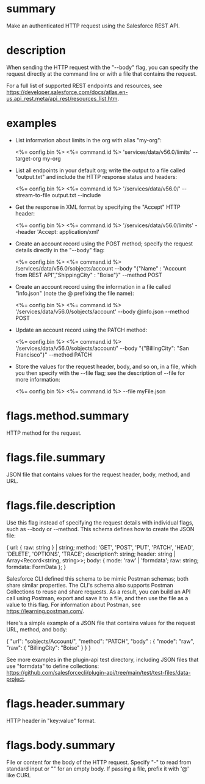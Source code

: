 # summary

Make an authenticated HTTP request using the Salesforce REST API.

# description

When sending the HTTP request with the "--body" flag, you can specify the request directly at the command line or with a file that contains the request.

For a full list of supported REST endpoints and resources, see https://developer.salesforce.com/docs/atlas.en-us.api_rest.meta/api_rest/resources_list.htm.

# examples

- List information about limits in the org with alias "my-org":

  <%= config.bin %> <%= command.id %> 'services/data/v56.0/limits' --target-org my-org

- List all endpoints in your default org; write the output to a file called "output.txt" and include the HTTP response status and headers:

  <%= config.bin %> <%= command.id %> '/services/data/v56.0/' --stream-to-file output.txt --include

- Get the response in XML format by specifying the "Accept" HTTP header:

  <%= config.bin %> <%= command.id %> '/services/data/v56.0/limits' --header 'Accept: application/xml'

- Create an account record using the POST method; specify the request details directly in the "--body" flag:

  <%= config.bin %> <%= command.id %> /services/data/v56.0/sobjects/account --body "{\"Name\" : \"Account from REST API\",\"ShippingCity\" : \"Boise\"}" --method POST

- Create an account record using the information in a file called "info.json" (note the @ prefixing the file name):

  <%= config.bin %> <%= command.id %> '/services/data/v56.0/sobjects/account' --body @info.json --method POST

- Update an account record using the PATCH method:

  <%= config.bin %> <%= command.id %> '/services/data/v56.0/sobjects/account/<Account ID>' --body "{\"BillingCity\": \"San Francisco\"}" --method PATCH

- Store the values for the request header, body, and so on, in a file, which you then specify with the --file flag; see the description of --file for more information:

  <%= config.bin %> <%= command.id %> --file myFile.json

# flags.method.summary

HTTP method for the request.

# flags.file.summary

JSON file that contains values for the request header, body, method, and URL.

# flags.file.description

Use this flag instead of specifying the request details with individual flags, such as --body or --method. This schema defines how to create the JSON file:

{
url: { raw: string } | string;
method: 'GET', 'POST', 'PUT', 'PATCH', 'HEAD', 'DELETE', 'OPTIONS', 'TRACE';
description?: string;
header: string | Array<Record<string, string>>;
body: { mode: 'raw' | 'formdata'; raw: string; formdata: FormData };
}

Salesforce CLI defined this schema to be mimic Postman schemas; both share similar properties. The CLI's schema also supports Postman Collections to reuse and share requests. As a result, you can build an API call using Postman, export and save it to a file, and then use the file as a value to this flag. For information about Postman, see https://learning.postman.com/.

Here's a simple example of a JSON file that contains values for the request URL, method, and body:

{
"url": "sobjects/Account/<Account ID>",
"method": "PATCH",
"body" : {
"mode": "raw",
"raw": {
"BillingCity": "Boise"
}
}
}

See more examples in the plugin-api test directory, including JSON files that use "formdata" to define collections: https://github.com/salesforcecli/plugin-api/tree/main/test/test-files/data-project.

# flags.header.summary

HTTP header in "key:value" format.

# flags.body.summary

File or content for the body of the HTTP request. Specify "-" to read from standard input or "" for an empty body. If passing a file, prefix it with '@' like CURL
